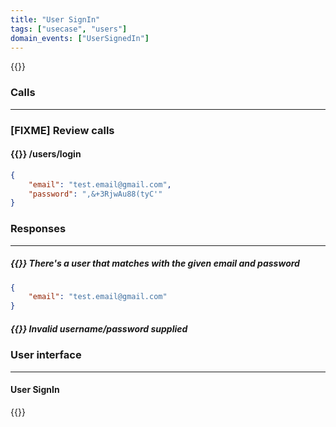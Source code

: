 ```yaml
---
title: "User SignIn"
tags: ["usecase", "users"]
domain_events: ["UserSignedIn"]
---
```


{{<imgnewtab src="user-signin-usecase.png" alt="User signIn usecase"  srcfile="user-signin-usecase.graphml">}}

### Calls
---

### [FIXME] Review calls
#### {{<oplockcall src="POST">}} /users/login
```json
{
    "email": "test.email@gmail.com",
    "password": ",&+3RjwAu88(tyC'"
}
```

### Responses
---

##### {{<responses code="200">}}  There's a user that matches with the given email and password
```json
{
    "email": "test.email@gmail.com"
}
```

##### {{<responses code="400">}} Invalid username/password supplied

### User interface
---

#### User SignIn

{{<imgnewtab src="ui-signin-1.png" alt="User signUp">}}
